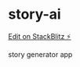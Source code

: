# story-ai

[Edit on StackBlitz ⚡️](https://stackblitz.com/edit/sveltejs-kit-template-default-5lxsf4)

story generator app
